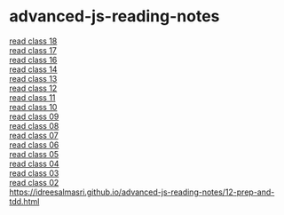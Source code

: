 # advanced-js-reading-notes
[read class 18](./18-prep-and-tdd.md)<br>
[read class 17](./17-prep-and-tdd.md)<br>
[read class 16](./16-prep-and-tdd.md)<br>
[read class 14](./14-prep-and-tdd.md)<br>
[read class 13](./13-prep-and-tdd.md)<br>
[read class 12](./12-prep-and-tdd.md)<br>
[read class 11](./11-prep-and-tdd.md)<br>
[read class 10](./10-prep-and-tdd.md)<br>
[read class 09](./09-prep-and-tdd.md)<br>
[read class 08](./08-prep-and-tdd.md)<br>
[read class 07](./07-prep-and-tdd.md)<br>
[read class 06](./06-prep-and-tdd.md)<br>
[read class 05](./04-prep-and-tdd.md)<br>
[read class 04](./03-prep-and-tdd.md)<br>
[read class 03](./02-prep-and-tdd.md)<br>
[read class 02](./01-prep-and-tdd.md)<br>
https://idreesalmasri.github.io/advanced-js-reading-notes/12-prep-and-tdd.html